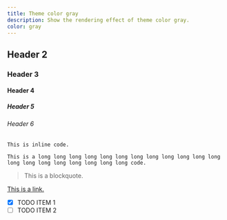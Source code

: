 ```yaml
---
title: Theme color gray
description: Show the rendering effect of theme color gray.
color: gray
---
```


## Header 2

### Header 3

#### Header 4

##### Header 5

###### Header 6

`This is inline code.`

```
This is a long long long long long long long long long long long long long long long long long long long long code.
```

> This is a blockquote.

[This is a link.](#TOP)

- [x] TODO ITEM 1
- [ ] TODO ITEM 2
